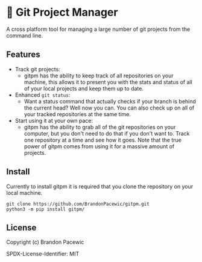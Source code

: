 # :open_file_folder: Git Project Manager

A cross platform tool for managing a large number of git projects from the command line.

## Features

- Track git projects:
  - gitpm has the ability to keep track of all repositories on your machine, this allows it to present you with the stats and status of all of your local projects and keep them up to date.
- Enhanced `git status`:
  - Want a status command that actually checks if your branch is behind the current head? Well now you can. You can also check up on all of your tracked repositories at the same time.
- Start using it at your own pace:
  - gitpm has the ability to grab all of the git repositories on your computer, but you don't need to do that if you don't want to. Track one repository at a time and see how it goes. Note that the true power of gitpm comes from using it for a massive amount of projects.

## Install

Currently to install gitpm it is required that you clone the repository on your local machine.

```
git clone https://github.com/BrandonPacewic/gitpm.git
python3 -m pip install gitpm/
```

## License

Copyright (c) Brandon Pacewic

SPDX-License-Identifier: MIT
